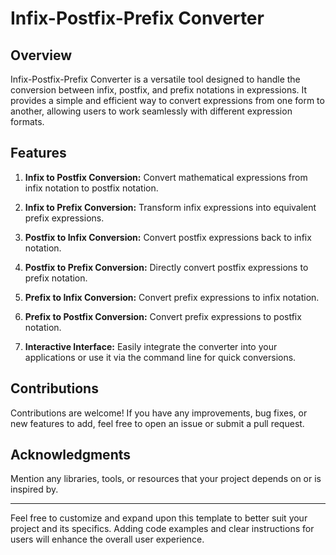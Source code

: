 
# Infix-Postfix-Prefix Converter


## Overview

Infix-Postfix-Prefix Converter is a versatile tool designed to handle the conversion between infix, postfix, and prefix notations in expressions. It provides a simple and efficient way to convert expressions from one form to another, allowing users to work seamlessly with different expression formats.

## Features

1. **Infix to Postfix Conversion:** Convert mathematical expressions from infix notation to postfix notation.

2. **Infix to Prefix Conversion:** Transform infix expressions into equivalent prefix expressions.

3. **Postfix to Infix Conversion:** Convert postfix expressions back to infix notation.

4. **Postfix to Prefix Conversion:** Directly convert postfix expressions to prefix notation.

5. **Prefix to Infix Conversion:** Convert prefix expressions to infix notation.

6. **Prefix to Postfix Conversion:** Convert prefix expressions to postfix notation.

7. **Interactive Interface:** Easily integrate the converter into your applications or use it via the command line for quick conversions.



## Contributions

Contributions are welcome! If you have any improvements, bug fixes, or new features to add, feel free to open an issue or submit a pull request.


## Acknowledgments

Mention any libraries, tools, or resources that your project depends on or is inspired by.

---

Feel free to customize and expand upon this template to better suit your project and its specifics. Adding code examples and clear instructions for users will enhance the overall user experience.
